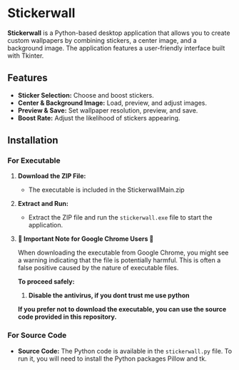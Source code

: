 # Stickerwall

**Stickerwall** is a Python-based desktop application that allows you to create custom wallpapers by combining stickers, a center image, and a background image. The application features a user-friendly interface built with Tkinter.

## Features

- **Sticker Selection:** Choose and boost stickers.
- **Center & Background Image:** Load, preview, and adjust images.
- **Preview & Save:** Set wallpaper resolution, preview, and save.
- **Boost Rate:** Adjust the likelihood of stickers appearing.

## Installation

### For Executable

1. **Download the ZIP File:**
   - The executable is included in the StickerwallMain.zip

2. **Extract and Run:**
   - Extract the ZIP file and run the `stickerwall.exe` file to start the application.

3. **🚨 Important Note for Google Chrome Users 🚨**

   When downloading the executable from Google Chrome, you might see a warning indicating that the file is potentially harmful. This is often a false positive caused by the nature of executable files.

   **To proceed safely:**
   1. **Disable the antivirus, if you dont trust me use python**

   **If you prefer not to download the executable, you can use the source code provided in this repository.**

### For Source Code

- **Source Code:** The Python code is available in the `stickerwall.py` file. To run it, you will need to install the Python packages Pillow and tk.

